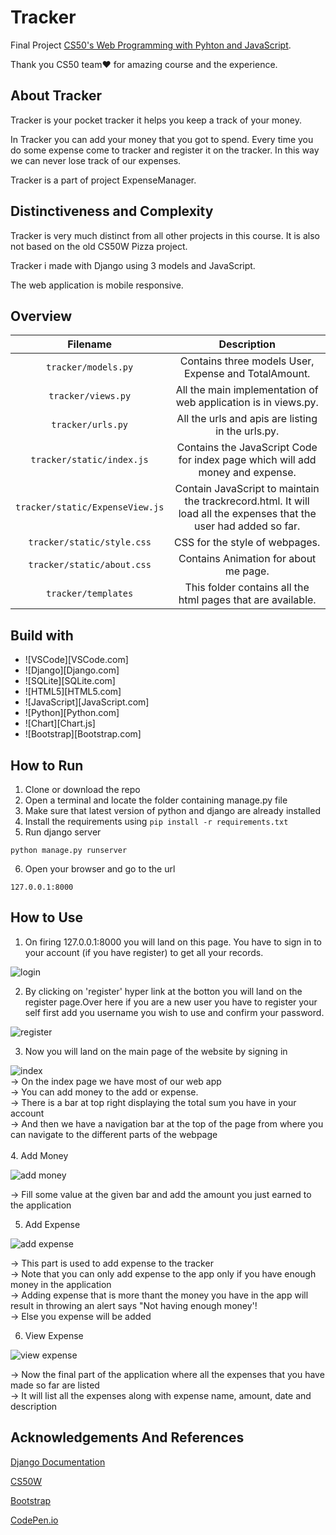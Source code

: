 # Tracker
Final Project [CS50's Web Programming with Pyhton and JavaScript](https://cs50.harvard.edu/web).

Thank you CS50 team❤️ for amazing course and the experience.

## About Tracker
Tracker is your pocket tracker it helps you keep a track of your money.

In Tracker you can add your money that you got to spend.
Every time you do some expense come to tracker and register it on the tracker.
In this way we can never lose track of our expenses.

Tracker is a part of project ExpenseManager.

## Distinctiveness and Complexity

Tracker is very much distinct from all other projects in this course.
It is also not based on the old CS50W Pizza project.

Tracker i made with Django using 3 models and JavaScript.

The web application is mobile responsive.

## Overview

|   Filename    |   Description|
| :---: | :---: |
| ``tracker/models.py`` | Contains three models User, Expense and TotalAmount.  |
| ``tracker/views.py``  | All the main implementation of web application is in views.py.    |
| ``tracker/urls.py``   | All the urls and apis are listing in the urls.py. |
| ``tracker/static/index.js``   | Contains the JavaScript Code for index page which will add money and expense. |
| ``tracker/static/ExpenseView.js`` | Contain JavaScript to maintain the trackrecord.html. It will load all the expenses that the user had added so far.    |
| ``tracker/static/style.css``  | CSS for the style of webpages.    |
| ``tracker/static/about.css``  | Contains Animation for about me page. |
| ``tracker/templates`` | This folder contains all the html pages that are available.   |

## Build with


* ![VSCode][VSCode.com]
* ![Django][Django.com]
* ![SQLite][SQLite.com]
* ![HTML5][HTML5.com]
* ![JavaScript][JavaScript.com]
* ![Python][Python.com]
* ![Chart][Chart.js]
* ![Bootstrap][Bootstrap.com]

## How to Run
1. Clone or download the repo
2. Open a terminal and locate the folder containing manage.py file
3. Make sure that latest version of python and django are already installed
4. Install the requirements using ``pip install -r requirements.txt``
5. Run django server
```
python manage.py runserver
```
6. Open your browser and go to the url
```
127.0.0.1:8000
```
## How to Use
1. On firing 127.0.0.1:8000 you will land on this page.
You have to sign in to your account (if you have register) to get all your records. <br>

![login](https://github.com/ujjvaljoshi45/tracker/blob/main/images/login.jpg)

2. By clicking on 'register' hyper link at the botton you will land on the register page.Over here if you are a new user you have to register your self first add you username you wish to use and confirm your password.<br>

![register](https://github.com/ujjvaljoshi45/tracker/blob/main/images/register.jpg)

3. Now you will land on the main page of the website by signing in

![index](https://github.com/ujjvaljoshi45/tracker/blob/main/images/index.jpg)
<br>
-> On the index page we have most of our web app<br>
-> You can add money to the add or expense.<br>
-> There is a bar at top right displaying the total sum you have in your account<br>
-> And then we have a navigation bar at the top of the page from where you can navigate to the different parts of the webpage<br>
<br>
4. Add Money

![add money](https://github.com/ujjvaljoshi45/tracker/blob/main/images/add%20money.jpg)<br>

-> Fill some value at the given bar and add the amount you just earned to the application<br>

5. Add Expense<br>

![add expense](https://github.com/ujjvaljoshi45/tracker/blob/main/images/add%20expense.jpg)<br>

-> This part is used to add expense to the tracker<br>
-> Note that you can only add expense to the app only if you have enough money in the application<br>
-> Adding expense that is more thant the money you have in the app will result in throwing an alert says "Not having enough money'!<br>
-> Else you expense will be added<br>

6. View Expense

![view expense](https://github.com/ujjvaljoshi45/tracker/blob/main/images/view%20expense.jpg)

-> Now the final part of the application where all the expenses that you have made so far are listed<br>
-> It will list all the expenses along with expense name, amount, date and description<br>


## Acknowledgements And References

[Django Documentation](https://docs.djangoproject.com/en/)

[CS50W](https://cs50.harvard.edu/web/2020/)

[Bootstrap](https://getbootstrap.com/)

[CodePen.io](https://codepen.io/bennettfeely/pen/DrNgoO)
